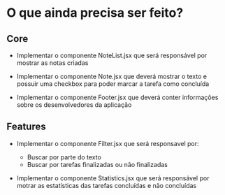 # O que ainda precisa ser feito?

## Core

-   Implementar o componente NoteList.jsx que será responsável por mostrar as notas criadas

-   Implementar o componente Note.jsx que deverá mostrar o texto e possuir uma checkbox para poder marcar a tarefa como concluída

-   Implementar o componente Footer.jsx que deverá conter informações sobre os desenvolvedores da aplicação

## Features

-   Implementar o componente Filter.jsx que será responsavel por:

    -   Buscar por parte do texto
    -   Buscar por tarefas finalizadas ou não finalizadas

-   Implementar o componente Statistics.jsx que será responsável por motrar as estatísticas das tarefas concluídas e não concluídas
